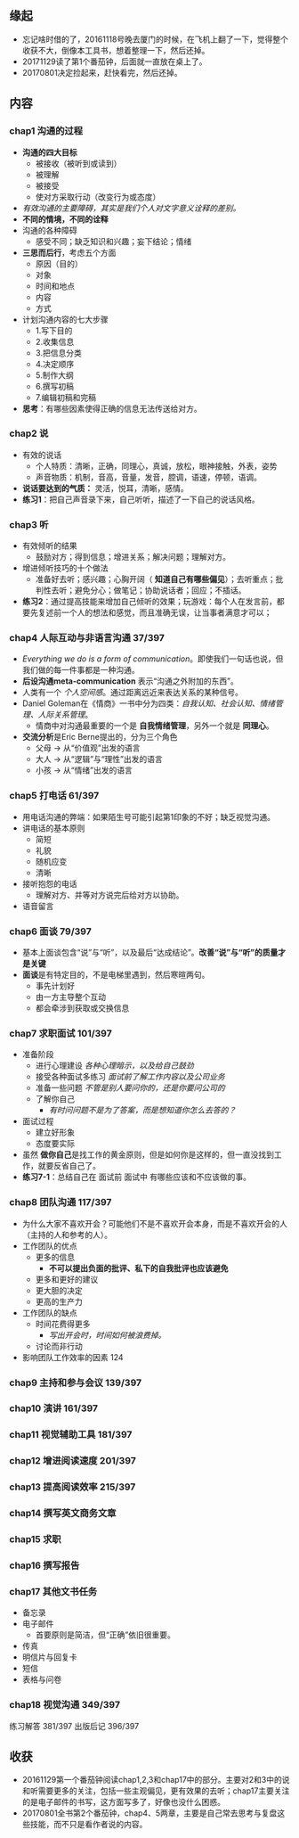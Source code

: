 ##  缘起
+ 忘记啥时借的了，20161118号晚去厦门的时候，在飞机上翻了一下，觉得整个收获不大，倒像本工具书，想着整理一下，然后还掉。
+ 20171129读了第1个番茄钟，后面就一直放在桌上了。
+ 20170801决定捡起来，赶快看完，然后还掉。

##  内容
###  chap1 沟通的过程
+ **沟通的四大目标**
	+ 被接收（被听到或读到）
	+ 被理解
	+ 被接受
	+ 使对方采取行动（改变行为或态度）
+ *有效沟通的主要障碍，其实是我们个人对文字意义诠释的差别。*
+ **不同的情境，不同的诠释**
+ 沟通的各种障碍
	+ 感受不同；缺乏知识和兴趣；妄下结论；情绪
+ **三思而后行**，考虑五个方面
	+ 原因（目的）
	+ 对象
	+ 时间和地点
	+ 内容
	+ 方式
+ 计划沟通内容的七大步骤
	+ 1.写下目的
	+ 2.收集信息
	+ 3.把信息分类
	+ 4.决定顺序
	+ 5.制作大纲
	+ 6.撰写初稿
	+ 7.编辑初稿和完稿
+ **思考**：有哪些因素使得正确的信息无法传送给对方。

###  chap2 说
+ 有效的说话
	+ 个人特质：清晰，正确，同理心，真诚，放松，眼神接触，外表，姿势
	+ 声音物质：机制，音高，音量，发音，腔调，语速，停顿，语调。
+ **说话要达到的气质：** 灵活，悦耳，清晰，感情。
+ **练习1**：把自己声音录下来，自己听听，描述了一下自己的说话风格。

###  chap3 听
+ 有效倾听的结果
	+ 鼓励对方；得到信息；增进关系；解决问题；理解对方。
+ 增进倾听技巧的十个做法
	+ 准备好去听；感兴趣；心胸开阔（ **知道自己有哪些偏见**）；去听重点；批判性去听；避免分心；做笔记；协助说话者；回应；不插话。
+ **练习2**：通过提高技能来增加自己倾听的效果；玩游戏：每个人在发言前，都要先复述前一个人的想法和感觉，而且准确无误，让当事者满意才可以；

###  chap4 人际互动与非语言沟通   37/397
+ *Everything we do is a form of communication*。即使我们一句话也说，但我们做的每一件事都是一种沟通。
+ **后设沟通meta-communication** 表示“沟通之外附加的东西”。
+ 人类有一个 *个人空间感*。通过距离远近来表达关系的某种信号。
+ Daniel Goleman在《情商》一书中分为四类：*自我认知、社会认知、情绪管理、人际关系管理*。
    + 情商中对沟通最重要的一个是 **自我情绪管理**，另外一个就是 **同理心**。
+ **交流分析**是Eric Berne提出的，分为三个角色
    + 父母 -> 从“价值观”出发的语言
    + 大人 -> 从“逻辑”与“理性”出发的语言
    + 小孩 -> 从“情绪”出发的语言

###  chap5 打电话   61/397
+ 用电话沟通的弊端：如果陌生号可能引起第1印象的不好；缺乏视觉沟通。
+ 讲电话的基本原则
    + 简短
    + 礼貌
    + 随机应变
    + 清晰
+ 接听抱怨的电话
    + 理解对方、并等对方说完后给对方以协助。
+ 语音留言 

###  chap6 面谈 79/397
+ 基本上面谈包含“说”与“听”，以及最后“达成结论”。**改善“说”与“听”的质量才是关键**
+ **面谈**是有特定目的，不是电梯里遇到，然后寒暄两句。
    + 事先计划好
    + 由一方主导整个互动
    + 都会牵涉到获取或交换信息

###  chap7 求职面试 101/397
+ 准备阶段
    + 进行心理建设 *各种心理暗示，以及给自己鼓劲*
    + 接受各种面试多练习  *面试前了解工作内容以及公司业务* 
    + 准备一些问题  *不管是别人要问你的，还是你要问公司的*
    + 了解你自己
        + *有时问问题不是为了答案，而是想知道你怎么去答的？* 
+ 面试过程
    + 建立好形象
    + 态度要实际
+ 虽然 **做你自己**是找工作的黄金原则，但是如何你是这样的，但一直没找到工作，就要反省自己了。
+ **练习7-1**：总结自己在 面试前  面试中 有哪些应该和不应该做的事。

###  chap8 团队沟通 117/397
+ 为什么大家不喜欢开会？可能他们不是不喜欢开会本身，而是不喜欢开会的人（主持的人和参考的人）。
+ 工作团队的优点
    + 更多的信息
        + **不可以提出负面的批评、私下的自我批评也应该避免**
    + 更多和更好的建议
    + 更大胆的决定
    + 更高的生产力
+ 工作团队的缺点
    + 时间花费得更多
        + *写出开会时，时间如何被浪费掉。*
    + 讨论而非行动
+ 影响团队工作效率的因素    124

###  chap9 主持和参与会议  139/397
###  chap10 演讲   161/397
###  chap11 视觉辅助工具  181/397
###  chap12 增进阅读速度  201/397
###  chap13 提高阅读效率  215/397
###  chap14 撰写英文商务文章
###  chap15 求职
###  chap16 撰写报告

###  chap17 其他文书任务
+ 备忘录
+ 电子邮件
	+ 首要原则是简洁，但“正确”依旧很重要。
+ 传真
+ 明信片与回复卡
+ 短信
+ 表格与问卷

###  chap18 视觉沟通 349/397
练习解答 381/397
出版后记 396/397

##  收获
+ 20161129第一个番茄钟阅读chap1,2,3和chap17中的部分。主要对2和3中的说和听需要更多的关注，包括一些主观偏见，更有效果的去听；chap17主要关注的是电子邮件的书写，这方面写多了，好像也没什么困惑。
+ 20170801全书第2个番茄钟，chap4、5两章，主要是自己常去思考与复盘这些技能，而不只是看作者说的内容。
